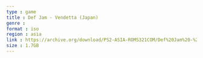 ```yaml
---
type : game
title : Def Jam - Vendetta (Japan)
genre : 
format : iso
region : asia
link : https://archive.org/download/PS2-ASIA-ROMS321COM/Def%20Jam%20-%20Vendetta%20%28Japan%29.7z
size : 1.7GB
---
```

